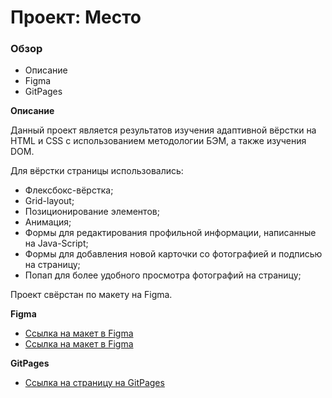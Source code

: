 # Проект: Место

### Обзор
  
* Описание
* Figma
* GitPages  
  
**Описание**  
  
Данный проект является результатов изучения адаптивной вёрстки на HTML и CSS с использованием методологии БЭМ, а также изучения DOM.  
  
  Для вёрстки страницы использовались:  
  * Флексбокс-вёрстка;  
  * Grid-layout;  
  * Позиционирование элементов;  
  * Анимация;  
  * Формы для редактирования профильной информации, написанные на Java-Script;  
  * Формы для добавления новой карточки со фотографией и подписью на страницу;  
  * Попап для более удобного просмотра фотографий на страницу;   

  Проект свёрстан по макету на Figma.

**Figma**

* [Ссылка на макет в Figma](https://www.figma.com/file/2cn9N9jSkmxD84oJik7xL7/JavaScript.-Sprint-4?node-id=0%3A1)  
* [Ссылка на макет в Figma](https://www.figma.com/file/bjyvbKKJN2naO0ucURl2Z0/JavaScript.-Sprint-5?node-id=0%3A1)

**GitPages**  
  
* [Ссылка на страницу на GitPages](https://mariaspiiish.github.io/mesto/index.html)